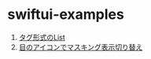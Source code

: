 # swiftui-examples

1. [タグ形式のList](https://github.com/chiii-arai/swiftui-examples/tree/main/Examples/TagListView)
2. [目のアイコンでマスキング表示切り替え](https://github.com/chiii-arai/swiftui-examples/tree/main/Examples/SecureInputView)

